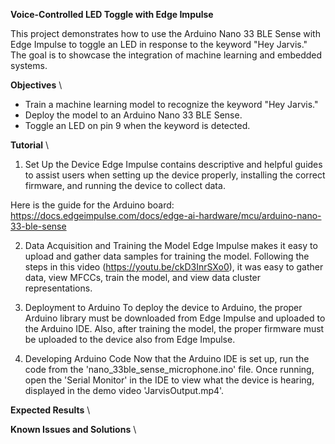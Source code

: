 **Voice-Controlled LED Toggle with Edge Impulse**

This project demonstrates how to use the Arduino Nano 33 BLE Sense with Edge Impulse to toggle an LED in response to the keyword "Hey Jarvis." The goal is to showcase the integration of machine learning and embedded systems.


**Objectives** \
- Train a machine learning model to recognize the keyword "Hey Jarvis."
- Deploy the model to an Arduino Nano 33 BLE Sense.
- Toggle an LED on pin 9 when the keyword is detected.
  
**Tutorial** \
1. Set Up the Device
Edge Impulse contains descriptive and helpful guides to assist users when setting up the device properly, installing
the correct firmware, and running the device to collect data.

Here is the guide for the Arduino board: https://docs.edgeimpulse.com/docs/edge-ai-hardware/mcu/arduino-nano-33-ble-sense

2. Data Acquisition and Training the Model
Edge Impulse makes it easy to upload and gather data samples for training the model. Following the steps in this video
(https://youtu.be/ckD3InrSXo0), it was easy to gather data, view MFCCs, train the model, and view data cluster representations.

3. Deployment to Arduino
To deploy the device to Arduino, the proper Arduino library must be downloaded from Edge Impulse and uploaded to the
Arduino IDE. Also, after training the model, the proper firmware must be uploaded to the device also from Edge Impulse.

4. Developing Arduino Code
Now that the Arduino IDE is set up, run the code from the 'nano_33ble_sense_microphone.ino' file. Once running, open the
'Serial Monitor' in the IDE to view what the device is hearing, displayed in the demo video 'JarvisOutput.mp4'.

**Expected Results** \

**Known Issues and Solutions** \
